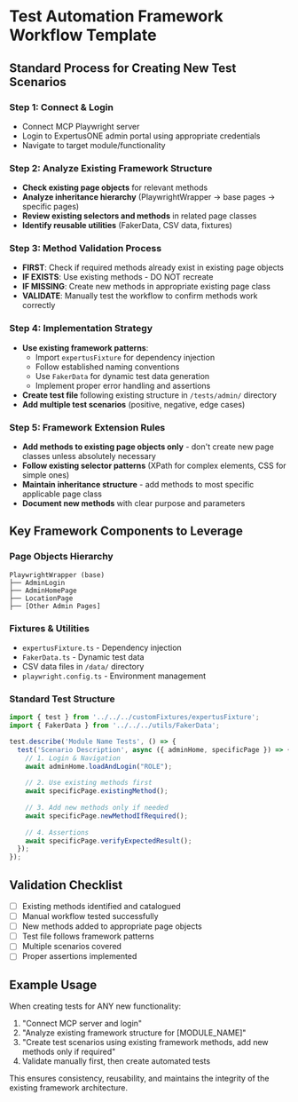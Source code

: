 # Test Automation Framework Workflow Template

## Standard Process for Creating New Test Scenarios

### Step 1: Connect & Login
- Connect MCP Playwright server
- Login to ExpertusONE admin portal using appropriate credentials
- Navigate to target module/functionality

### Step 2: Analyze Existing Framework Structure
- **Check existing page objects** for relevant methods
- **Analyze inheritance hierarchy** (PlaywrightWrapper → base pages → specific pages)
- **Review existing selectors and methods** in related page classes
- **Identify reusable utilities** (FakerData, CSV data, fixtures)

### Step 3: Method Validation Process
- **FIRST**: Check if required methods already exist in existing page objects
- **IF EXISTS**: Use existing methods - DO NOT recreate
- **IF MISSING**: Create new methods in appropriate existing page class
- **VALIDATE**: Manually test the workflow to confirm methods work correctly

### Step 4: Implementation Strategy
- **Use existing framework patterns**:
  - Import `expertusFixture` for dependency injection
  - Follow established naming conventions
  - Use `FakerData` for dynamic test data generation
  - Implement proper error handling and assertions
- **Create test file** following existing structure in `/tests/admin/` directory
- **Add multiple test scenarios** (positive, negative, edge cases)

### Step 5: Framework Extension Rules
- **Add methods to existing page objects only** - don't create new page classes unless absolutely necessary
- **Follow existing selector patterns** (XPath for complex elements, CSS for simple ones)
- **Maintain inheritance structure** - add methods to most specific applicable page class
- **Document new methods** with clear purpose and parameters

## Key Framework Components to Leverage

### Page Objects Hierarchy
```
PlaywrightWrapper (base)
├── AdminLogin
├── AdminHomePage  
├── LocationPage
├── [Other Admin Pages]
```

### Fixtures & Utilities
- `expertusFixture.ts` - Dependency injection
- `FakerData.ts` - Dynamic test data
- CSV data files in `/data/` directory
- `playwright.config.ts` - Environment management

### Standard Test Structure
```typescript
import { test } from '../../../customFixtures/expertusFixture';
import { FakerData } from '../../../utils/FakerData';

test.describe('Module Name Tests', () => {
  test('Scenario Description', async ({ adminHome, specificPage }) => {
    // 1. Login & Navigation
    await adminHome.loadAndLogin("ROLE");
    
    // 2. Use existing methods first
    await specificPage.existingMethod();
    
    // 3. Add new methods only if needed
    await specificPage.newMethodIfRequired();
    
    // 4. Assertions
    await specificPage.verifyExpectedResult();
  });
});
```

## Validation Checklist
- [ ] Existing methods identified and catalogued
- [ ] Manual workflow tested successfully  
- [ ] New methods added to appropriate page objects
- [ ] Test file follows framework patterns
- [ ] Multiple scenarios covered
- [ ] Proper assertions implemented

## Example Usage
When creating tests for ANY new functionality:
1. "Connect MCP server and login"
2. "Analyze existing framework structure for [MODULE_NAME]"  
3. "Create test scenarios using existing framework methods, add new methods only if required"
4. Validate manually first, then create automated tests

This ensures consistency, reusability, and maintains the integrity of the existing framework architecture.